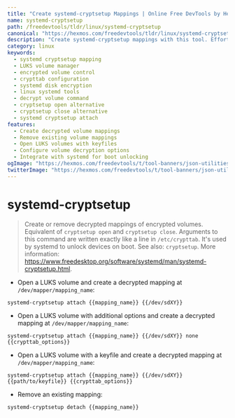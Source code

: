 ```yaml
---
title: "Create systemd-cryptsetup Mappings | Online Free DevTools by Hexmos"
name: systemd-cryptsetup
path: /freedevtools/tldr/linux/systemd-cryptsetup
canonical: "https://hexmos.com/freedevtools/tldr/linux/systemd-cryptsetup/"
description: "Create systemd-cryptsetup mappings with this tool. Effortlessly open/close encrypted volumes for enhanced data security on Linux systems. Free online tool, no registration required."
category: linux
keywords:
  - systemd cryptsetup mapping
  - LUKS volume manager
  - encrypted volume control
  - crypttab configuration
  - systemd disk encryption
  - linux systemd tools
  - decrypt volume command
  - cryptsetup open alternative
  - cryptsetup close alternative
  - systemd cryptsetup attach
features:
  - Create decrypted volume mappings
  - Remove existing volume mappings
  - Open LUKS volumes with keyfiles
  - Configure volume decryption options
  - Integrate with systemd for boot unlocking
ogImage: "https://hexmos.com/freedevtools/t/tool-banners/json-utilities-banner.png"
twitterImage: "https://hexmos.com/freedevtools/t/tool-banners/json-utilities-banner.png"
---
```


# systemd-cryptsetup

> Create or remove decrypted mappings of encrypted volumes. Equivalent of `cryptsetup open` and `cryptsetup close`.
> Arguments to this command are written exactly like a line in `/etc/crypttab`. It's used by systemd to unlock devices on boot.
> See also: `cryptsetup`.
> More information: <https://www.freedesktop.org/software/systemd/man/systemd-cryptsetup.html>.

- Open a LUKS volume and create a decrypted mapping at `/dev/mapper/mapping_name`:

`systemd-cryptsetup attach {{mapping_name}} {{/dev/sdXY}}`

- Open a LUKS volume with additional options and create a decrypted mapping at `/dev/mapper/mapping_name`:

`systemd-cryptsetup attach {{mapping_name}} {{/dev/sdXY}} none {{crypttab_options}}`

- Open a LUKS volume with a keyfile and create a decrypted mapping at `/dev/mapper/mapping_name`:

`systemd-cryptsetup attach {{mapping_name}} {{/dev/sdXY}} {{path/to/keyfile}} {{crypttab_options}}`

- Remove an existing mapping:

`systemd-cryptsetup detach {{mapping_name}}`
